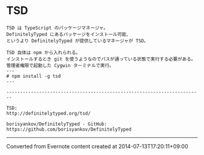 # TSD
```
TSD は TypeScript のパッケージマネージャ。
DefinitelyTyped にあるパッケージをインストール可能、
というより DefinitelyTyped が提供しているマネージャが TSD。

TSD 自体は npm から入れられる。
インストールするとき git を使うようなのでパスが通っている状態で実行する必要がある。
管理者権限で起動した Cygwin ターミナルで実行。
---
# npm install -g tsd
---

------------------------------------------------------------------------

TSD:
http://definitelytyped.org/tsd/

borisyankov/DefinitelyTyped - GitHub:
https://github.com/borisyankov/DefinitelyTyped
```

------------------------------------------------------------------------

Converted from Evernote content created at 2014-07-13T17:20:11+09:00